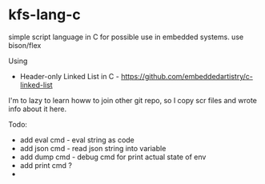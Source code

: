 # kfs-lang-c
simple script language in C for possible use in embedded systems. use bison/flex


Using
 - Header-only Linked List in C - https://github.com/embeddedartistry/c-linked-list

I'm to lazy to learn howw to join other git repo, so I copy scr files and wrote info about it here.


Todo:
 - add eval cmd - eval string as code
 - add json cmd - read json string into variable
 - add dump cmd - debug cmd for print actual state of env
 - add print cmd ?
 - 
